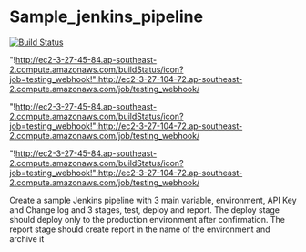 # Sample_jenkins_pipeline

[![Build Status](http://ec2-3-27-45-84.ap-southeast-2.compute.amazonaws.com/buildStatus/icon?job=testing_webhook)](http://ec2-3-27-104-72.ap-southeast-2.compute.amazonaws.com/job/testing_webhook/)


"!http://ec2-3-27-45-84.ap-southeast-2.compute.amazonaws.com/buildStatus/icon?job=testing_webhook!":http://ec2-3-27-104-72.ap-southeast-2.compute.amazonaws.com/job/testing_webhook/


"!http://ec2-3-27-45-84.ap-southeast-2.compute.amazonaws.com/buildStatus/icon?job=testing_webhook!":http://ec2-3-27-104-72.ap-southeast-2.compute.amazonaws.com/job/testing_webhook/

"!http://ec2-3-27-45-84.ap-southeast-2.compute.amazonaws.com/buildStatus/icon?job=testing_webhook!":http://ec2-3-27-104-72.ap-southeast-2.compute.amazonaws.com/job/testing_webhook/



Create a sample Jenkins pipeline with 3 main variable, environment, API Key and Change log and 3 stages, test, deploy and report. The deploy stage should deploy only to the production environment after confirmation. The report stage should create report in the name of the environment and archive it
